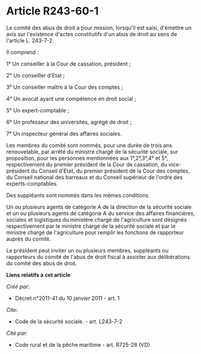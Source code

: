 # Article R243-60-1

Le comité des abus de droit a pour mission, lorsqu'il est saisi, d'émettre un avis sur l'existence d'actes constitutifs d'un
abus de droit au sens de l'article L. 243-7-2. 

Il comprend : 

1° Un conseiller à la Cour de cassation, président ; 

2° Un conseiller d'Etat ; 

3° Un conseiller maître à la Cour des comptes ; 

4° Un avocat ayant une compétence en droit social ; 

5° Un expert-comptable ; 

6° Un professeur des universités, agrégé de droit ; 

7° Un inspecteur général des affaires sociales. 

Les membres du comité sont nommés, pour une durée de trois ans renouvelable, par arrêté du ministre chargé de la sécurité
sociale, sur proposition, pour les personnes mentionnées aux 1°,2°,3°,4° et 5°, respectivement du premier président de la
Cour de cassation, du vice-président du Conseil d'Etat, du premier président de la Cour des comptes, du Conseil national des
barreaux et du Conseil supérieur de l'ordre des experts-comptables. 

Des suppléants sont nommés dans les mêmes conditions. 

Un ou plusieurs agents de catégorie A de la direction de la sécurité sociale et un ou plusieurs agents de catégorie A du
service des affaires financières, sociales et logistiques du ministère chargé de l'agriculture sont désignés respectivement
par le ministre chargé de la sécurité sociale et par le ministre chargé de l'agriculture pour remplir les fonctions de
rapporteur auprès du comité. 

Le président peut inviter un ou plusieurs membres, suppléants ou rapporteurs du comité de l'abus de droit fiscal à assister
aux délibérations du comité des abus de droit.

**Liens relatifs à cet article**

_Créé par_:

  - Décret n°2011-41 du 10 janvier 2011 - art. 1

_Cite_:

  - Code de la sécurité sociale. - art. L243-7-2

_Cité par_:

  - Code rural et de la pêche maritime - art. R725-28 (VD)
